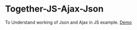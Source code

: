 # Together-JS-Ajax-Json
To Understand working of Json and Ajax in JS example.
[Demo](https://khushbu-2112.github.io/Together-JS-Ajax-Json/.)

